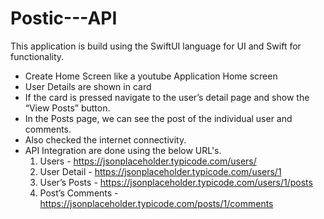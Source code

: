 # Postic---API
This application is build using the SwiftUI language for UI and Swift for functionality.
- Create Home Screen like a youtube Application Home screen
- User Details are shown in card
- If the card is pressed navigate to the user’s detail page and show the “View Posts” button.
- In the Posts page, we can see the post of the individual user and comments.
- Also checked the internet connectivity.
- API Integration are done using the below URL's.
    1) Users - https://jsonplaceholder.typicode.com/users/
    2) User Detail - https://jsonplaceholder.typicode.com/users/1
    3) User’s Posts - https://jsonplaceholder.typicode.com/users/1/posts
    4) Post’s Comments - https://jsonplaceholder.typicode.com/posts/1/comments
